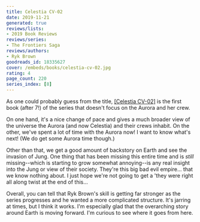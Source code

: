 ```yaml
---
title: Celestia CV-02
date: 2019-11-21
generated: true
reviews/lists:
- 2019 Book Reviews
reviews/series:
- The Frontiers Saga
reviews/authors:
- Ryk Brown
goodreads_id: 18335627
cover: /embeds/books/celestia-cv-02.jpg
rating: 4
page_count: 220
series_index: [8]
---
```

As one could probably guess from the title, [[Celestia CV-02]]() is the first book (after 7!) of the series that doesn't focus on the Aurora and her crew.  

On one hand, it's a nice change of pace and gives a much broader view of the universe the Aurora (and now Celestia) and their crews inhabit. On the other, we've spent a lot of time with the Aurora now! I want to know what's next! (We do get some Aurora time though.)  

<!--more-->

Other than that, we get a good amount of backstory on Earth and see the invasion of Jung. One thing that has been missing this entire time and is _still_ missing--which is starting to grow somewhat annoying--is any real insight into the Jung or view of their society. They're this big bad evil empire... that we know nothing about. I just hope we're not going to get a 'they were right all along twist at the end of this...  

Overall, you can tell that Ryk Brown's skill is getting far stronger as the series progresses and he wanted a more complicated structure. It's jarring at times, but I think it works. I'm especially glad that the overarching story around Earth is moving forward. I'm curious to see where it goes from here.